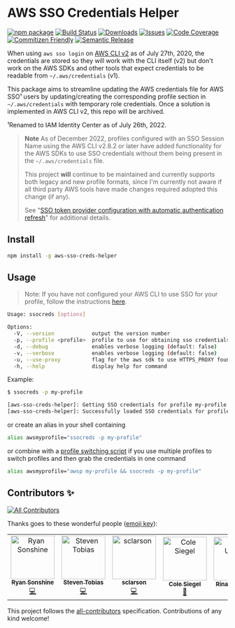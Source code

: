 # AWS SSO Credentials Helper

[![npm package][npm-img]][npm-url]
[![Build Status][build-img]][build-url]
[![Downloads][downloads-img]][downloads-url]
[![Issues][issues-img]][issues-url]
[![Code Coverage][codecov-img]][codecov-url]
[![Commitizen Friendly][commitizen-img]][commitizen-url]
[![Semantic Release][semantic-release-img]][semantic-release-url]

When using `aws sso login` on [AWS CLI v2](https://aws.amazon.com/blogs/developer/aws-cli-v2-is-now-generally-available/)
as of July 27th, 2020, the credentials are stored so they will work with the CLI
itself (v2) but don't work on the AWS SDKs and other tools that expect credentials
to be readable from `~/.aws/credentials` (v1).

This package aims to streamline updating the AWS credentials file for AWS SSO¹
users by updating/creating the corresponding profile section in `~/.aws/credentials` with
temporary role credentials. Once a solution is implemented in AWS CLI v2, this
repo will be archived.

¹Renamed to IAM Identity Center as of July 26th, 2022.

> **Note**
> As of December 2022, profiles configured with an SSO Session Name using the
> AWS CLI v2.8.2 or later have added functionality for the AWS SDKs to use SSO
> credentials without them being present in the `~/.aws/credentials` file.
>
> This project **will** continue to be maintained and currently supports both legacy
> and new profile formats, since I'm currently not aware if all third party AWS
> tools have made changes required adopted this change (if any).
>
> See "[SSO token provider configuration with automatic authentication refresh][cli-auto-refresh-doc]"
> for additional details.

## Install

```sh
npm install -g aws-sso-creds-helper
```

## Usage

> Note: If you have not configured your AWS CLI to use SSO for your profile, follow the
instructions [here][cli-sso-config-doc].

```sh
Usage: ssocreds [options]

Options:
  -V, --version            output the version number
  -p, --profile <profile>  profile to use for obtaining sso credentials (default: "default")
  -d, --debug              enables verbose logging (default: false)
  -v, --verbose            enables verbose logging (default: false)
  -u, --use-proxy          flag for the aws sdk to use HTTPS_PROXY found in env (default: false)
  -h, --help               display help for command
```

Example:

```sh
$ ssocreds -p my-profile

[aws-sso-creds-helper]: Getting SSO credentials for profile my-profile
[aws-sso-creds-helper]: Successfully loaded SSO credentials for profile my-profile
```

or create an alias in your shell containing

```sh
alias awsmyprofile="ssocreds -p my-profile"
```

or combine with a [profile switching script](https://github.com/antonbabenko/awsp)
if you use multiple profiles to switch profiles and then grab the credentials in one command

```sh
alias awsmyprofile="awsp my-profile && ssocreds -p my-profile"
```

[build-img]:https://github.com/ryansonshine/aws-sso-creds-helper/actions/workflows/release.yml/badge.svg
[build-url]:https://github.com/ryansonshine/aws-sso-creds-helper/actions/workflows/release.yml
[downloads-img]:https://img.shields.io/npm/dt/aws-sso-creds-helper
[downloads-url]:https://www.npmtrends.com/aws-sso-creds-helper
[npm-img]:https://img.shields.io/npm/v/aws-sso-creds-helper
[npm-url]:https://www.npmjs.com/package/aws-sso-creds-helper
[issues-img]:https://img.shields.io/github/issues/ryansonshine/aws-sso-creds-helper
[issues-url]:https://github.com/ryansonshine/aws-sso-creds-helper/issues
[codecov-img]:https://codecov.io/gh/ryansonshine/aws-sso-creds-helper/branch/master/graph/badge.svg
[codecov-url]:https://codecov.io/gh/ryansonshine/aws-sso-creds-helper
[semantic-release-img]:https://img.shields.io/badge/%20%20%F0%9F%93%A6%F0%9F%9A%80-semantic--release-e10079.svg
[semantic-release-url]:https://github.com/semantic-release/semantic-release
[commitizen-img]:https://img.shields.io/badge/commitizen-friendly-brightgreen.svg
[commitizen-url]:http://commitizen.github.io/cz-cli/
[cli-sso-config-doc]:https://docs.aws.amazon.com/cli/latest/userguide/cli-configure-sso.html
[cli-auto-refresh-doc]:https://docs.aws.amazon.com/cli/latest/userguide/cli-configure-sso.html#sso-configure-profile-token

## Contributors ✨

<!-- ALL-CONTRIBUTORS-BADGE:START - Do not remove or modify this section -->
[![All Contributors](https://img.shields.io/badge/all_contributors-5-orange.svg?style=flat-square)](#contributors-)
<!-- ALL-CONTRIBUTORS-BADGE:END -->

Thanks goes to these wonderful people ([emoji key](https://allcontributors.org/docs/en/emoji-key)):

<!-- ALL-CONTRIBUTORS-LIST:START - Do not remove or modify this section -->
<!-- prettier-ignore-start -->
<!-- markdownlint-disable -->
<table>
  <tbody>
    <tr>
      <td align="center"><a href="https://ryansonshine.com"><img src="https://avatars.githubusercontent.com/u/9534477?v=4?s=100" width="100px;" alt="Ryan Sonshine"/><br /><sub><b>Ryan Sonshine</b></sub></a><br /><a href="https://github.com/ryansonshine/aws-sso-creds-helper/commits?author=ryansonshine" title="Code">💻</a></td>
      <td align="center"><a href="https://blog.stobias.dev/"><img src="https://avatars.githubusercontent.com/u/590677?v=4?s=100" width="100px;" alt="Steven Tobias"/><br /><sub><b>Steven Tobias</b></sub></a><br /><a href="https://github.com/ryansonshine/aws-sso-creds-helper/commits?author=stobias123" title="Code">💻</a></td>
      <td align="center"><a href="https://github.com/sclarson"><img src="https://avatars.githubusercontent.com/u/393467?v=4?s=100" width="100px;" alt="sclarson"/><br /><sub><b>sclarson</b></sub></a><br /><a href="https://github.com/ryansonshine/aws-sso-creds-helper/commits?author=sclarson" title="Code">💻</a></td>
      <td align="center"><a href="https://github.com/colesiegel"><img src="https://avatars.githubusercontent.com/u/14875904?v=4?s=100" width="100px;" alt="Cole Siegel"/><br /><sub><b>Cole Siegel</b></sub></a><br /><a href="https://github.com/ryansonshine/aws-sso-creds-helper/issues?q=author%3Acolesiegel" title="Bug reports">🐛</a></td>
      <td align="center"><a href="https://github.com/rutomo"><img src="https://avatars.githubusercontent.com/u/1312306?v=4?s=100" width="100px;" alt="Rinaldi Utomo"/><br /><sub><b>Rinaldi Utomo</b></sub></a><br /><a href="https://github.com/ryansonshine/aws-sso-creds-helper/issues?q=author%3Arutomo" title="Bug reports">🐛</a></td>
      <td align="center"><a href="https://github.com/diogobaltazar"><img src="https://avatars.githubusercontent.com/u/15616889?v=4?s=100" width="100px;" alt="diogo"/><br /><sub><b>diogo</b></sub></a><br /><a href="https://github.com/ryansonshine/aws-sso-creds-helper/issues?q=author%3Adiogobaltazar" title="Bug reports">🐛</a></td>
    </tr>
  </tbody>
</table>

<!-- markdownlint-restore -->
<!-- prettier-ignore-end -->

<!-- ALL-CONTRIBUTORS-LIST:END -->

This project follows the [all-contributors](https://github.com/all-contributors/all-contributors) specification. Contributions of any kind welcome!
